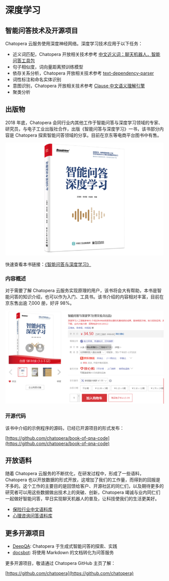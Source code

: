 # 深度学习

## 智能问答技术及开源项目

Chatopera 云服务使用深度神经网络。深度学习技术应用于以下任务：

* 近义词匹配，Chatopera 开放相关技术参考 [中文近义词：聊天机器人，智能问答工具包](https://github.com/chatopera/Synonyms)
* 句子相似度，词向量距离预训练模型
* 依存关系分析，Chatopera 开放相关技术参考 [text-dependency-parser](https://github.com/chatopera/text-dependency-parser)
* 词性标注和命名实体识别
* 意图识别，Chatopera 开放相关技术参考 [Clause 中文语义理解引擎]()
* 聚类分析

## 出版物

2018 年底，Chatopera 会同行业内其他工作于智能问答与深度学习领域的专家、研究员，与电子工业出版社合作，出版《智能问答与深度学习》一书，该书部分内容是 Chatopera 探索智能问答领域的分享。目前在京东等电商平台图书中有售。

![智能问答与深度学习封面](../../../images/platform/screenshot_20230309183508.png)

快速查看本书链接：[《智能问答与深度学习》](https://search.jd.com/Search?keyword=%E6%99%BA%E8%83%BD%E9%97%AE%E7%AD%94%E4%B8%8E%E6%B7%B1%E5%BA%A6%E5%AD%A6%E4%B9%A0&enc=utf-8&wq=%E6%99%BA%E8%83%BD%E9%97%AE%E7%AD%94%E4%B8%8E%E6%B7%B1%E5%BA%A6%E5%AD%A6%E4%B9%A0&pvid=2c76ce5dc6b546a8a8dcebaf49fcad1c)


### 内容概述

对于需要了解 Chatopera 云服务实现原理的用户，该书将会大有帮助，本书是智能问答的知识介绍，也可以作为入门、工具书。该书介绍的内容相对丰富，目前在京东售出逾 7,000 册，好评 98%。

![好评如潮](../../../images/platform/screenshot_20230309183919.png)

### 开源代码

该书中介绍的示例程序的源码，已经已开源项目的形式发布：

[https://github.com/chatopera/book-of-qna-code](https://github.com/chatopera/book-of-qna-code)


## 开放语料

随着 Chatopera 云服务的不断优化，在研发过程中，形成了一些语料，Chatopera 也以开放数据的形式开放，这增加了我们的工作量，而得到的回报是不多的。这个工作的主要目的是回馈给客户、开源社区的同仁们，以及期待更多的研究者可以用这些数据做出技术上的突破、创新，Chatopera 竭诚与业内同仁们一起做好智能问答，早日实现聊天机器人的普及，让科技使我们的生活更美好。

* [保险行业中文语料库](https://github.com/chatopera/insuranceqa-corpus-zh)
* [心理咨询问答语料库](https://github.com/chatopera/efaqa-corpus-zh)

## 更多开源项目

* [DeepQA](https://github.com/chatopera/deep-qa): Chatopera 于生成式智能问答的探索、实践
* [docsbot](https://github.com/chatopera/docsbot): 将使用 Markdown 的文档转化为问答服务

更多开源项目，敬请通过 Chatopera GitHub 主页了解：

[https://github.com/chatopera](https://github.com/chatopera)